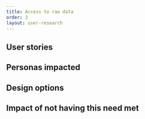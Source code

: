 ```yaml
---
title: Access to raw data
order: 3
layout: user-research
---
```

## User stories

## Personas impacted

## Design options

## Impact of not having this need met